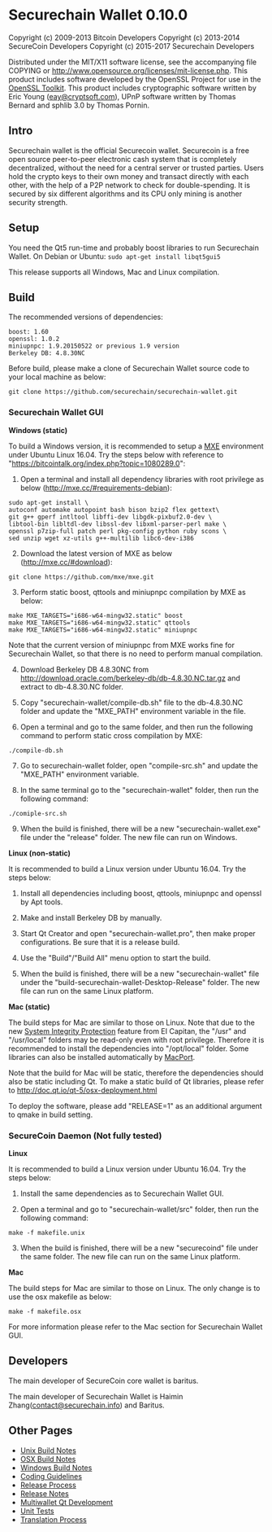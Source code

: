 Securechain Wallet 0.10.0
====================

Copyright (c) 2009-2013 Bitcoin Developers
Copyright (c) 2013-2014 SecureCoin Developers
Copyright (c) 2015-2017 Securechain Developers

Distributed under the MIT/X11 software license, see the accompanying
file COPYING or http://www.opensource.org/licenses/mit-license.php.
This product includes software developed by the OpenSSL Project for use in the [OpenSSL Toolkit](http://www.openssl.org/). This product includes
cryptographic software written by Eric Young ([eay@cryptsoft.com](mailto:eay@cryptsoft.com)), UPnP software written by Thomas Bernard and
sphlib 3.0 by Thomas Pornin.


Intro
---------------------
Securechain wallet is the official Securecoin wallet. Securecoin is a
free open source peer-to-peer electronic cash system that is
completely decentralized, without the need for a central server or trusted
parties.  Users hold the crypto keys to their own money and transact directly
with each other, with the help of a P2P network to check for double-spending. It is secured by six different algorithms and its CPU only mining is another security strength. 


Setup
---------------------
You need the Qt5 run-time and probably boost libraries to run Securechain Wallet. On Debian or Ubuntu:
	`sudo apt-get install libqt5gui5`

This release supports all Windows, Mac and Linux compilation.


Build
---------------------
The recommended versions of dependencies:

```
boost: 1.60
openssl: 1.0.2
miniupnpc: 1.9.20150522 or previous 1.9 version
Berkeley DB: 4.8.30NC
```

Before build, please make a clone of Securechain Wallet source code to your local machine as below:

```
git clone https://github.com/securechain/securechain-wallet.git
```

### Securechain Wallet GUI

**Windows (static)**

To build a Windows version, it is recommended to setup a [MXE](http://mxe.cc/) environment under Ubuntu Linux 16.04. Try the steps below with reference to "https://bitcointalk.org/index.php?topic=1080289.0":

1. Open a terminal and install all dependency libraries with root privilege as below (http://mxe.cc/#requirements-debian):

```
sudo apt-get install \
autoconf automake autopoint bash bison bzip2 flex gettext\
git g++ gperf intltool libffi-dev libgdk-pixbuf2.0-dev \
libtool-bin libltdl-dev libssl-dev libxml-parser-perl make \
openssl p7zip-full patch perl pkg-config python ruby scons \
sed unzip wget xz-utils g++-multilib libc6-dev-i386
```

2. Download the latest version of MXE as below (http://mxe.cc/#download):

```
git clone https://github.com/mxe/mxe.git
```

3. Perform static boost, qttools and miniupnpc compilation by MXE as below:

```
make MXE_TARGETS="i686-w64-mingw32.static" boost
make MXE_TARGETS="i686-w64-mingw32.static" qttools
make MXE_TARGETS="i686-w64-mingw32.static" miniupnpc
```

Note that the current version of miniupnpc from MXE works fine for Securechain Wallet, so that there is no need to perform manual compilation.

4. Download Berkeley DB 4.8.30NC from http://download.oracle.com/berkeley-db/db-4.8.30.NC.tar.gz and extract to db-4.8.30.NC folder.

5. Copy "securechain-wallet/compile-db.sh" file to the db-4.8.30.NC folder and update the "MXE_PATH" environment variable in the file.

6. Open a terminal and go to the same folder, and then run the following command to perform static cross compilation by MXE:

```
./compile-db.sh
```

7. Go to securechain-wallet folder, open "compile-src.sh" and update the "MXE_PATH" environment variable.

8. In the same terminal go to the "securechain-wallet" folder, then run the following command:

```
./comiple-src.sh
```

9. When the build is finished, there will be a new "securechain-wallet.exe" file under the "release" folder. The new file can run on Windows.


**Linux (non-static)**

It is recommended to build a Linux version under Ubuntu 16.04. Try the steps below:

1. Install all dependencies including boost, qttools, miniupnpc and openssl by Apt tools.

2. Make and install Berkeley DB by manually.

3. Start Qt Creator and open "securechain-wallet.pro", then make proper configurations. Be sure that it is a release build.

4. Use the "Build"/"Build All" menu option to start the build.

5. When the build is finished, there will be a new "securechain-wallet" file under the "build-securechain-wallet-Desktop-Release" folder. The new file can run on the same Linux platform.


**Mac (static)**

The build steps for Mac are similar to those on Linux. Note that due to the new [System Integrity Protection](https://support.apple.com/en-us/HT204899) feature from EI Capitan, the "/usr" and "/usr/local" folders may be read-only even with root privilege. Therefore it is recommended to install the dependencies into "/opt/local" folder. Some libraries can also be installed automatically by [MacPort](https://www.macports.org/).

Note that the build for Mac will be static, therefore the dependencies should also be static including Qt. To make a static build of Qt libraries, please refer to http://doc.qt.io/qt-5/osx-deployment.html

To deploy the software, please add "RELEASE=1" as an additional argument to qmake in build setting.


### SecureCoin Daemon (Not fully tested)

**Linux**

It is recommended to build a Linux version under Ubuntu 16.04. Try the steps below:

1. Install the same dependencies as to Securechain Wallet GUI.

2. Open a terminal and go to "securechain-wallet/src" folder, then run the following command:

```
make -f makefile.unix
```

3. When the build is finished, there will be a new "securecoind" file under the same folder. The new file can run on the same Linux platform.

**Mac**

The build steps for Mac are similar to those on Linux. The only change is to use the osx makefile as below:

```
make -f makefile.osx
```

For more information please refer to the Mac section for Securechain Wallet GUI.


Developers
---------------------
The main developer of SecureCoin core wallet is baritus.

The main developer of Securechain Wallet is Haimin Zhang(contact@securechain.info) and Baritus.


Other Pages
---------------------
- [Unix Build Notes](build-unix.md)
- [OSX Build Notes](build-osx.md)
- [Windows Build Notes](build-msw.md)
- [Coding Guidelines](coding.md)
- [Release Process](release-process.md)
- [Release Notes](release-notes.md)
- [Multiwallet Qt Development](multiwallet-qt.md)
- [Unit Tests](unit-tests.md)
- [Translation Process](translation_process.md)
